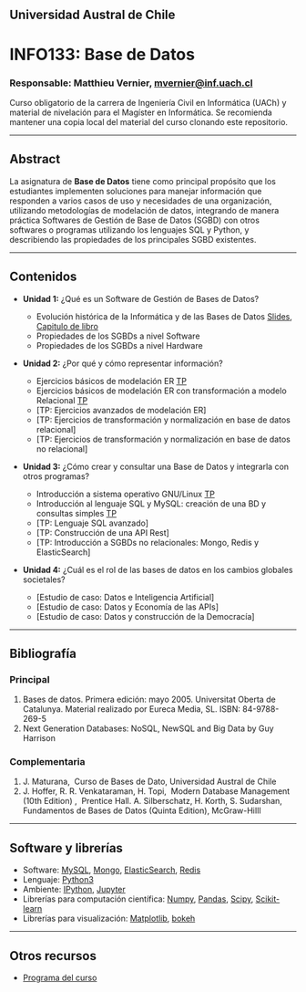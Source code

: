 ## Universidad Austral de Chile

# INFO133: Base de Datos

### Responsable: Matthieu Vernier, mvernier@inf.uach.cl

Curso obligatorio de la carrera de Ingeniería Civil en Informática (UACh) y material de nivelación para el Magíster en Informática. Se recomienda mantener una copia local del material del curso clonando este repositorio. 

***
## Abstract

La asignatura de **Base de Datos** tiene como principal propósito que los estudiantes implementen soluciones para manejar información que responden a varios casos de uso y necesidades de una organización, utilizando metodologías de modelación de datos, integrando de manera práctica Softwares de Gestión de Base de Datos (SGBD) con otros softwares o programas utilizando los lenguajes SQL y Python, y describiendo las propiedades de los principales SGBD existentes.


***
## Contenidos

- **Unidad 1:** ¿Qué es un Software de Gestión de Bases de Datos?
	- Evolución histórica de la Informática y de las Bases de Datos [Slides](unidad1/slides-Maturana2012.pdf), [Capitulo de libro](unidad1/capitulo1.pdf)
	- Propiedades de los SGBDs a nivel Software
	- Propiedades de los SGBDs a nivel Hardware

- **Unidad 2:** ¿Por qué y cómo representar información?
	- Ejercicios básicos de modelación ER [TP](unidad2/tp-ejercicios-básicosER.md)
	- Ejercicios básicos de modelación ER con transformación a modelo Relacional [TP](unidad2/tp-ejercicios-básicosER.md)
	- [TP: Ejercicios avanzados de modelación ER]
	- [TP: Ejercicios de transformación y normalización en base de datos relacional]
	- [TP: Ejercicios de transformación y normalización en base de datos no relacional]	

- **Unidad 3:** ¿Cómo crear y consultar una Base de Datos y integrarla con otros programas?
	- Introducción a sistema operativo GNU/Linux [TP](unidad3/tp-linux.md)
	- Introducción al lenguaje SQL y MySQL: creación de una BD y consultas simples [TP](unidad3/tp-SQL1.md)
	- [TP: Lenguaje SQL avanzado]
	- [TP: Construcción de una API Rest]
	- [TP: Introducción a SGBDs no relacionales: Mongo, Redis y ElasticSearch]

- **Unidad 4:** ¿Cuál es el rol de las bases de datos en los cambios globales societales?
	- [Estudio de caso: Datos e Inteligencia Artificial]
	- [Estudio de caso: Datos y Economía de las APIs]
	- [Estudio de caso: Datos y construcción de la Democracía]

***
## Bibliografía 


### Principal
1. Bases de datos. Primera edición: mayo 2005. Universitat Oberta de Catalunya. Material realizado por Eureca Media, SL. ISBN:
84-9788-269-5
1. Next Generation Databases: NoSQL, NewSQL and Big Data by Guy Harrison

### Complementaria
1. J. Maturana, ​ Curso de Bases de Dato, Universidad Austral de Chile
1. J. Hoffer, R. R. Venkataraman, H. Topi, ​ Modern Database Management (10th Edition) , ​ Prentice Hall.
A. Silberschatz, H. Korth, S. Sudarshan, ​ Fundamentos de Bases de Datos (Quinta Edition), ​ McGraw-HiIll

***
## Software y librerías

- Software: [MySQL](https://www.mysql.com/), [Mongo](https://www.mongodb.com/), [ElasticSearch](https://www.elastic.co/products/elasticsearch), [Redis](https://redis.io/)
- Lenguaje: [Python3](https://docs.python.org/3/)
- Ambiente: [IPython](https://ipython.org), [Jupyter](https://jupyter.org/)
- Librerías para computación científica: [Numpy](http://www.numpy.org/), [Pandas](https://pandas.pydata.org/), [Scipy](https://www.scipy.org/), [Scikit-learn](https://bokeh.pydata.org/en/latest/)
- Librerías para visualización: [Matplotlib](https://matplotlib.org/), [bokeh](https://bokeh.pydata.org/en/latest/)


***
## Otros recursos


- [Programa del curso](Programa_INFO133_BaseDeDatos_2019.pdf)




